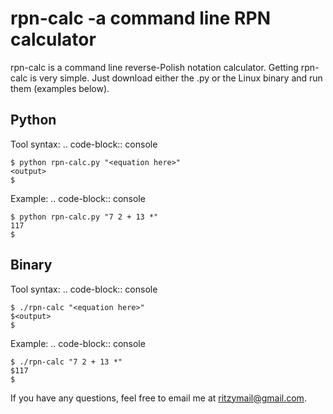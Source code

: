 rpn-calc -a command line RPN calculator
========================================

rpn-calc is a command line reverse-Polish notation calculator. Getting 
rpn-calc is very simple. Just download either the .py or the Linux 
binary and run them (examples below).

Python
------
Tool syntax:
.. code-block:: console

    $ python rpn-calc.py "<equation here>"
    <output>
    $
Example:
.. code-block:: console

    $ python rpn-calc.py "7 2 + 13 *"
    117
    $


Binary
------

Tool syntax:
.. code-block:: console

    $ ./rpn-calc "<equation here>"
    $<output>
    $
Example:
.. code-block:: console

    $ ./rpn-calc "7 2 + 13 *"
    $117
    $


If you have any questions, feel free to email me at ritzymail@gmail.com.
